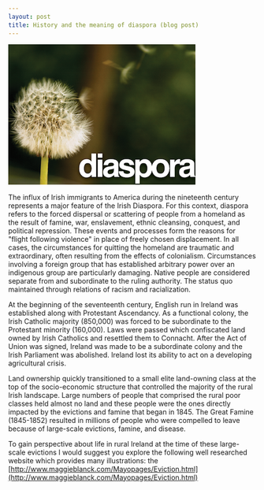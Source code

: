 ```yaml
---
layout: post
title: History and the meaning of diaspora (blog post)
---
```


[![Irish Diaspora](/images/diaspora.png)](https://www.geni.com/projects/Irish-Diaspora-Diaspóra-na-nGael/2162)  

The influx of Irish immigrants to America during the nineteenth century represents a major feature of the Irish Diaspora. For this context, diaspora refers to the forced dispersal or scattering of people from a homeland as the result of famine, war, enslavement, ethnic cleansing, conquest, and political repression. These events and processes form the reasons for "flight following violence" in place of freely chosen displacement. In all cases, the circumstances for quitting the homeland are traumatic and extraordinary, often resulting from the effects of colonialism. Circumstances involving a foreign group that has established arbitrary power over an indigenous group are particularly damaging. Native people are considered separate from and subordinate to the ruling authority. The status quo maintained through relations of racism and racialization.

At the beginning of the seventeenth century, English run in Ireland was established along with Protestant Ascendancy. As a functional colony, the Irish Catholic majority (850,000) was forced to be subordinate to the Protestant minority (160,000). Laws were passed which confiscated land owned by Irish Catholics and resettled them to Connacht. After the Act of Union was signed, Ireland was made to be a subordinate colony and the Irish Parliament was abolished. Ireland lost its ability to act on a developing agricultural crisis.

Land ownership quickly transitioned to a small elite land-owning class at the top of the socio-economic structure that controlled the majority of the rural Irish landscape. Large numbers of people that comprised the rural poor classes held almost no land and these people were the ones directly impacted by the evictions and famine that began in 1845. The Great Famine (1845-1852) resulted in millions of people who were compelled to leave because of large-scale evictions, famine, and disease.

<!--more-->

To gain perspective about life in rural Ireland at the time of these large-scale evictions I would suggest you explore the following well researched website which provides many illustrations: the [http://www.maggieblanck.com/Mayopages/Eviction.html](http://www.maggieblanck.com/Mayopages/Eviction.html)